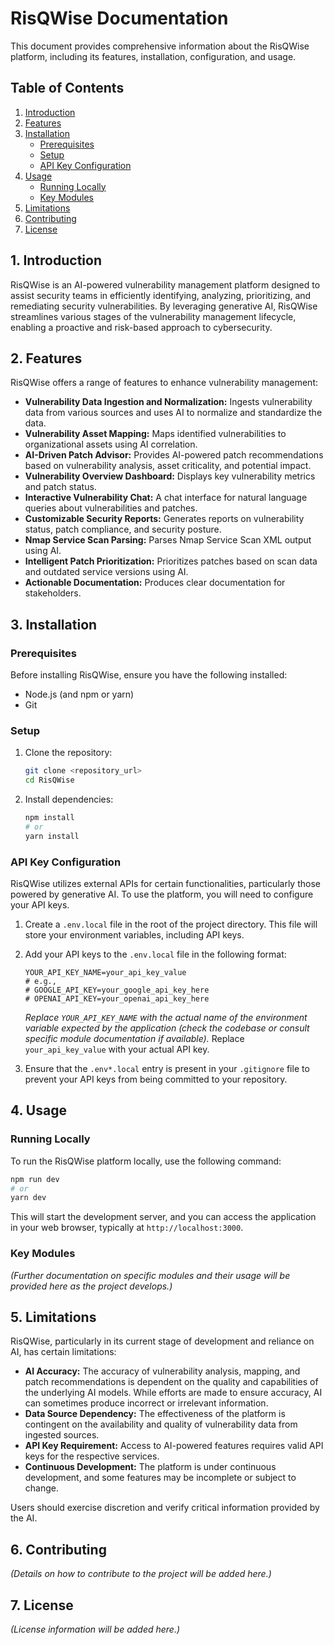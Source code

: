 # RisQWise Documentation

This document provides comprehensive information about the RisQWise platform, including its features, installation, configuration, and usage.

## Table of Contents

1.  [Introduction](#introduction)
2.  [Features](#features)
3.  [Installation](#installation)
    *   [Prerequisites](#prerequisites)
    *   [Setup](#setup)
    *   [API Key Configuration](#api-key-configuration)
4.  [Usage](#usage)
    *   [Running Locally](#running-locally)
    *   [Key Modules](#key-modules)
5.  [Limitations](#limitations)
6.  [Contributing](#contributing)
7.  [License](#license)

## 1. Introduction

RisQWise is an AI-powered vulnerability management platform designed to assist security teams in efficiently identifying, analyzing, prioritizing, and remediating security vulnerabilities. By leveraging generative AI, RisQWise streamlines various stages of the vulnerability management lifecycle, enabling a proactive and risk-based approach to cybersecurity.

## 2. Features

RisQWise offers a range of features to enhance vulnerability management:

*   **Vulnerability Data Ingestion and Normalization:** Ingests vulnerability data from various sources and uses AI to normalize and standardize the data.
*   **Vulnerability Asset Mapping:** Maps identified vulnerabilities to organizational assets using AI correlation.
*   **AI-Driven Patch Advisor:** Provides AI-powered patch recommendations based on vulnerability analysis, asset criticality, and potential impact.
*   **Vulnerability Overview Dashboard:** Displays key vulnerability metrics and patch status.
*   **Interactive Vulnerability Chat:** A chat interface for natural language queries about vulnerabilities and patches.
*   **Customizable Security Reports:** Generates reports on vulnerability status, patch compliance, and security posture.
*   **Nmap Service Scan Parsing:** Parses Nmap Service Scan XML output using AI.
*   **Intelligent Patch Prioritization:** Prioritizes patches based on scan data and outdated service versions using AI.
*   **Actionable Documentation:** Produces clear documentation for stakeholders.

## 3. Installation

### Prerequisites

Before installing RisQWise, ensure you have the following installed:

*   Node.js (and npm or yarn)
*   Git

### Setup

1.  Clone the repository:

    ```bash
    git clone <repository_url>
    cd RisQWise
    ```

2.  Install dependencies:

    ```bash
    npm install
    # or
    yarn install
    ```

### API Key Configuration

RisQWise utilizes external APIs for certain functionalities, particularly those powered by generative AI. To use the platform, you will need to configure your API keys.

1.  Create a `.env.local` file in the root of the project directory. This file will store your environment variables, including API keys.

2.  Add your API keys to the `.env.local` file in the following format:

    ```dotenv
    YOUR_API_KEY_NAME=your_api_key_value
    # e.g.,
    # GOOGLE_API_KEY=your_google_api_key_here
    # OPENAI_API_KEY=your_openai_api_key_here
    ```

    *Replace `YOUR_API_KEY_NAME` with the actual name of the environment variable expected by the application (check the codebase or consult specific module documentation if available).* Replace `your_api_key_value` with your actual API key.

3.  Ensure that the `.env*.local` entry is present in your `.gitignore` file to prevent your API keys from being committed to your repository.

## 4. Usage

### Running Locally

To run the RisQWise platform locally, use the following command:

```bash
npm run dev
# or
yarn dev
```

This will start the development server, and you can access the application in your web browser, typically at `http://localhost:3000`.

### Key Modules

*(Further documentation on specific modules and their usage will be provided here as the project develops.)*

## 5. Limitations

RisQWise, particularly in its current stage of development and reliance on AI, has certain limitations:

*   **AI Accuracy:** The accuracy of vulnerability analysis, mapping, and patch recommendations is dependent on the quality and capabilities of the underlying AI models. While efforts are made to ensure accuracy, AI can sometimes produce incorrect or irrelevant information.
*   **Data Source Dependency:** The effectiveness of the platform is contingent on the availability and quality of vulnerability data from ingested sources.
*   **API Key Requirement:** Access to AI-powered features requires valid API keys for the respective services.
*   **Continuous Development:** The platform is under continuous development, and some features may be incomplete or subject to change.

Users should exercise discretion and verify critical information provided by the AI.

## 6. Contributing

*(Details on how to contribute to the project will be added here.)*

## 7. License

*(License information will be added here.)*
